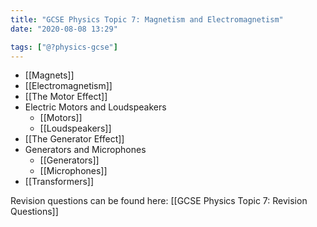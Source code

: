 ```yaml
---
title: "GCSE Physics Topic 7: Magnetism and Electromagnetism"
date: "2020-08-08 13:29"

tags: ["@?physics-gcse"]
---
```


* [[Magnets]]
* [[Electromagnetism]]
* [[The Motor Effect]]
* Electric Motors and Loudspeakers
  * [[Motors]]
  * [[Loudspeakers]]
* [[The Generator Effect]]
* Generators and Microphones
  * [[Generators]]
  * [[Microphones]]
* [[Transformers]]

Revision questions can be found here: [[GCSE Physics Topic 7: Revision Questions]]